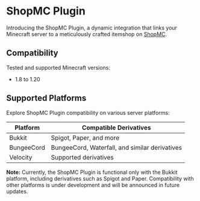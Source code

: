 # ShopMC Plugin

Introducing the ShopMC Plugin, a dynamic integration that links your Minecraft server to a meticulously crafted itemshop on [ShopMC](https://shopmc.com/).

## Compatibility

Tested and supported Minecraft versions:
- 1.8 to 1.20

## Supported Platforms

Explore ShopMC Plugin compatibility on various server platforms:

| Platform                 | Compatible Derivatives                         |
|--------------------------|-------------------------------------------------|
| Bukkit                   | Spigot, Paper, and more                         |
| BungeeCord               | BungeeCord, Waterfall, and similar derivatives  |
| Velocity                 | Supported derivatives                           |

**Note:** Currently, the ShopMC Plugin is functional only with the Bukkit platform, including derivatives such as Spigot and Paper. Compatibility with other platforms is under development and will be announced in future updates.